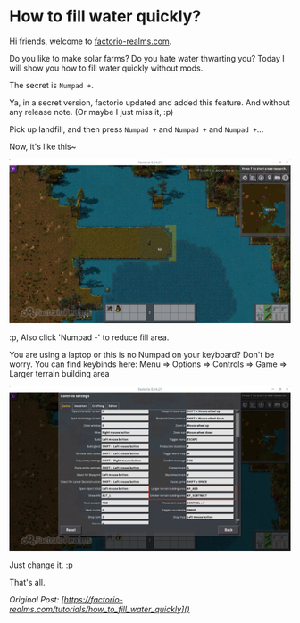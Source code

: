 [date]: meta "2017-01-11T08:54:41+0800"
[author]: meta "pjincz"
[tags]: meta "factorio factorio-realms waterfill solar-farm"


How to fill water quickly?
==========================

Hi friends, welcome to [factorio-realms.com][1].

Do you like to make solar farms? Do you hate water thwarting you?
Today I will show you how to fill water quickly without mods.

The secret is `Numpad +`.

Ya, in a secret version, factorio updated and added this feature.
And without any release note. (Or maybe I just miss it, :p)

Pick up landfill, and then press `Numpad +` and `Numpad +` and `Numpad +`...

Now, it's like this~

![1.jpg][jpg-1]

:p, Also click 'Numpad -' to reduce fill area.

You are using a laptop or this is no Numpad on your keyboard?
Don't be worry. You can find keybinds here:
Menu => Options => Controls => Game => Larger terrain building area

![2.jpg][jpg-2]

Just change it. :p

That's all.

*Original Post: [https://factorio-realms.com/tutorials/how_to_fill_water_quickly]()*

[1]: https://factorio-realms.com
[jpg-1]: https://raw.githubusercontent.com/factorio-realms/factorio-tutorials/master/assets/how_to_fill_water_quickly/1.jpg
[jpg-2]: https://raw.githubusercontent.com/factorio-realms/factorio-tutorials/master/assets/how_to_fill_water_quickly/2.jpg
